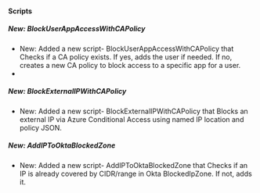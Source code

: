 
#### Scripts

##### New: BlockUserAppAccessWithCAPolicy

- New: Added a new script- BlockUserAppAccessWithCAPolicy that Checks if a CA policy exists. If yes, adds the user if needed. If no, creates a new CA policy to block access to a specific app for a user.
- 
##### New: BlockExternalIPWithCAPolicy

- New: Added a new script- BlockExternalIPWithCAPolicy that Blocks an external IP via Azure Conditional Access using named IP location and policy JSON.

##### New: AddIPToOktaBlockedZone

- New: Added a new script- AddIPToOktaBlockedZone that Checks if an IP is already covered by CIDR/range in Okta BlockedIpZone. If not, adds it.
